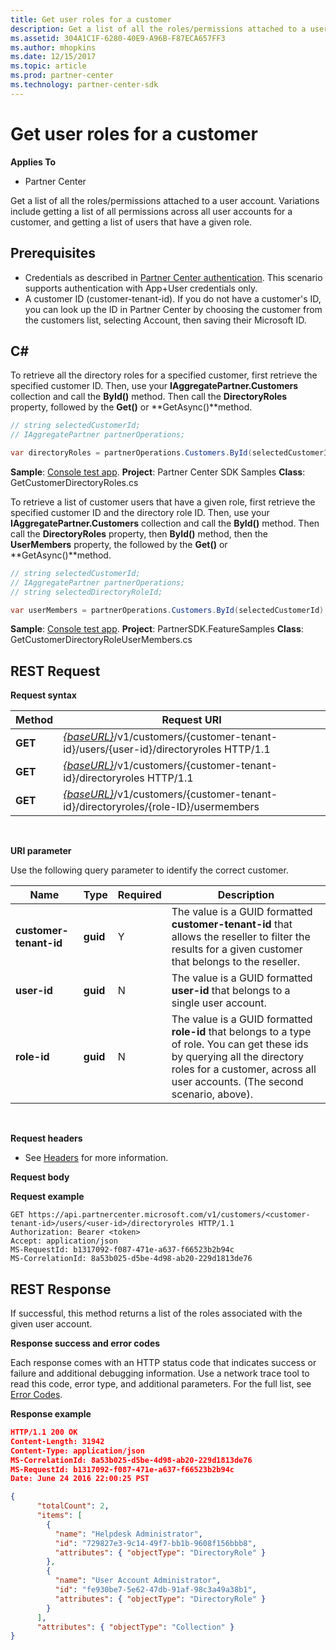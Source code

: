 ```yaml
---
title: Get user roles for a customer
description: Get a list of all the roles/permissions attached to a user account. Variations include getting a list of all permissions across all user accounts for a customer, and getting a list of users that have a given role.
ms.assetid: 304A1C1F-6280-40E9-A96B-F87ECA657FF3
ms.author: mhopkins
ms.date: 12/15/2017
ms.topic: article
ms.prod: partner-center
ms.technology: partner-center-sdk
---
```


# Get user roles for a customer


**Applies To**

-   Partner Center

Get a list of all the roles/permissions attached to a user account. Variations include getting a list of all permissions across all user accounts for a customer, and getting a list of users that have a given role.

## <span id="Prerequisites"></span><span id="prerequisites"></span><span id="PREREQUISITES"></span>Prerequisites


-   Credentials as described in [Partner Center authentication](partner-center-authentication.md). This scenario supports authentication with App+User credentials only.
-   A customer ID (customer-tenant-id). If you do not have a customer's ID, you can look up the ID in Partner Center by choosing the customer from the customers list, selecting Account, then saving their Microsoft ID.

## <span id="C_"></span><span id="c_"></span>C#


To retrieve all the directory roles for a specified customer, first retrieve the specified customer ID. Then, use your **IAggregatePartner.Customers** collection and call the **ById()** method. Then call the **DirectoryRoles** property, followed by the **Get()** or **GetAsync()**method.

``` csharp
// string selectedCustomerId;
// IAggregatePartner partnerOperations;

var directoryRoles = partnerOperations.Customers.ById(selectedCustomerId).DirectoryRoles.Get();
```

**Sample**: [Console test app](console-test-app.md). **Project**: Partner Center SDK Samples **Class**: GetCustomerDirectoryRoles.cs

To retrieve a list of customer users that have a given role, first retrieve the specified customer ID and the directory role ID. Then, use your **IAggregatePartner.Customers** collection and call the **ById()** method. Then call the **DirectoryRoles** property, then **ById()** method, then the **UserMembers** property, the followed by the **Get()** or **GetAsync()**method.

``` csharp
// string selectedCustomerId;
// IAggregatePartner partnerOperations;
// string selectedDirectoryRoleId;

var userMembers = partnerOperations.Customers.ById(selectedCustomerId).DirectoryRoles.ById(selectedDirectoryRoleId).UserMembers.Get();
```

**Sample**: [Console test app](console-test-app.md). **Project**: PartnerSDK.FeatureSamples **Class**: GetCustomerDirectoryRoleUserMembers.cs

## <span id="REST_Request"></span><span id="rest_request"></span><span id="REST_REQUEST"></span>REST Request


**Request syntax**

| Method  | Request URI                                                                                                           |
|---------|-----------------------------------------------------------------------------------------------------------------------|
| **GET** | [*{baseURL}*](partner-center-rest-urls.md)/v1/customers/{customer-tenant-id}/users/{user-id}/directoryroles HTTP/1.1 |
| **GET** | [*{baseURL}*](partner-center-rest-urls.md)/v1/customers/{customer-tenant-id}/directoryroles HTTP/1.1                 |
| **GET** | [*{baseURL}*](partner-center-rest-urls.md)/v1/customers/{customer-tenant-id}/directoryroles/{role-ID}/usermembers    |

 

**URI parameter**

Use the following query parameter to identify the correct customer.

| Name                   | Type     | Required | Description                                                                                                                                                                                                 |
|------------------------|----------|----------|-------------------------------------------------------------------------------------------------------------------------------------------------------------------------------------------------------------|
| **customer-tenant-id** | **guid** | Y        | The value is a GUID formatted **customer-tenant-id** that allows the reseller to filter the results for a given customer that belongs to the reseller.                                                      |
| **user-id**            | **guid** | N        | The value is a GUID formatted **user-id** that belongs to a single user account.                                                                                                                            |
| **role-id**            | **guid** | N        | The value is a GUID formatted **role-id** that belongs to a type of role. You can get these ids by querying all the directory roles for a customer, across all user accounts. (The second scenario, above). |

 

**Request headers**

-   See [Headers](headers.md) for more information.

**Request body**

**Request example**

```
GET https://api.partnercenter.microsoft.com/v1/customers/<customer-tenant-id>/users/<user-id>/directoryroles HTTP/1.1
Authorization: Bearer <token>
Accept: application/json
MS-RequestId: b1317092-f087-471e-a637-f66523b2b94c
MS-CorrelationId: 8a53b025-d5be-4d98-ab20-229d1813de76
```

## <span id="REST_Response"></span><span id="rest_response"></span><span id="REST_RESPONSE"></span>REST Response


If successful, this method returns a list of the roles associated with the given user account.

**Response success and error codes**

Each response comes with an HTTP status code that indicates success or failure and additional debugging information. Use a network trace tool to read this code, error type, and additional parameters. For the full list, see [Error Codes](error-codes.md).

**Response example**

``` json
HTTP/1.1 200 OK
Content-Length: 31942
Content-Type: application/json
MS-CorrelationId: 8a53b025-d5be-4d98-ab20-229d1813de76
MS-RequestId: b1317092-f087-471e-a637-f66523b2b94c
Date: June 24 2016 22:00:25 PST

{
      "totalCount": 2,
      "items": [
        {
          "name": "Helpdesk Administrator",
          "id": "729827e3-9c14-49f7-bb1b-9608f156bbb8",
          "attributes": { "objectType": "DirectoryRole" }
        },
        {
          "name": "User Account Administrator",
          "id": "fe930be7-5e62-47db-91af-98c3a49a38b1",
          "attributes": { "objectType": "DirectoryRole" }
        }
      ],
      "attributes": { "objectType": "Collection" }
}
```

 

 




